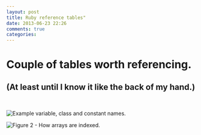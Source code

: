 ```yaml
---
layout: post
title: Ruby reference tables"
date: 2013-06-23 22:26
comments: true
categories: 
---
```


# Couple of tables worth referencing.
## (At least until I know it like the back of my hand.)
<br>

![Example variable, class and constant names.](http://25.media.tumblr.com/a788a18471166e51d64c44f74f306f8d/tumblr_mou7l2DP9U1qd3p27o1_r1_500.png)

![Figure 2 - How arrays are indexed.](http://24.media.tumblr.com/58379b85f5f1acc0e863c850f086eebe/tumblr_mom5z0360W1qd3p27o1_500.png
)


